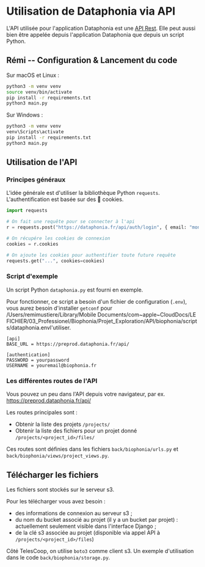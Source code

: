 # Utilisation de Dataphonia via API

L'API utilisée pour l'application Dataphonia est une [API Rest](https://fr.wikipedia.org/wiki/Representational_state_transfer). Elle peut aussi bien être appelée depuis l'application Dataphonia que depuis un script Python.

## Rémi -- Configuration & Lancement du code


Sur macOS et Linux :
```bash
python3 -m venv venv
source venv/bin/activate
pip install -r requirements.txt
python3 main.py
```

Sur Windows :
```bash
python3 -m venv venv
venv\Scripts\activate
pip install -r requirements.txt
python3 main.py
```


## Utilisation de l'API

### Principes généraux

L'idée générale est d'utiliser la bibliothèque Python `requests`. L'authentification est basée sur des 🍪 cookies.

```py
import requests

# On fait une requête pour se connecter à l'api
r = requests.post("https://dataphonia.fr/api/auth/login", { email: "mon@email.fr", password: "password"})

# On récupére les cookies de connexion
cookies = r.cookies

# On ajoute les cookies pour authentifier toute future requête
requests.get("...", cookies=cookies)
```

### Script d'exemple

Un script Python `dataphonia.py` est fourni en exemple.

Pour fonctionner, ce script a besoin d'un fichier de configuration (`.env`), vous aurez besoin d'installer `getconf` pour /Users/remimustiere/Library/Mobile Documents/com~apple~CloudDocs/LE FICHIER/03_Professionel/Biophonia/Projet_Exploration/API/biophonia/scripts/dataphonia.envl'utiliser.

```
[api]
BASE_URL = https://preprod.dataphonia.fr/api/

[authentication]
PASSWORD = yourpassword
USERNAME = youremail@biophonia.fr
```

### Les différentes routes de l'API

Vous pouvez un peu dans l'API depuis votre navigateur, par ex. https://preprod.dataphonia.fr/api/

Les routes principales sont :

- Obtenir la liste des projets `/projects/`
- Obtenir la liste des fichiers pour un projet donné `/projects/<project_id>/files/`

Ces routes sont définies dans les fichiers `back/biophonia/urls.py` et `back/biophonia/views/project_views.py`.

## Télécharger les fichiers

Les fichiers sont stockés sur le serveur s3.

Pour les télécharger vous avez besoin :

- des informations de connexion au serveur s3 ;
- du nom du bucket associé au projet (il y a un bucket par projet) : actuellement seulement visible dans l'interface Django ;
- de la clé s3 associée au projet (disponible via appel API à `/projects/<project_id>/files`)

Côté TelesCoop, on utilise `boto3` comme client s3. Un exemple d'utilisation dans le code `back/biophonia/storage.py`.
